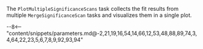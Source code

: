 The `PlotMultipleSignificanceScans` task collects the fit results from multiple `MergeSignificanceScan` tasks and visualizes them in a single plot.

<div class="dhi_parameter_table">

--8<-- "content/snippets/parameters.md@-2,21,19,16,54,14,66,12,53,48,88,89,74,3,4,64,22,23,5,6,7,8,9,92,93,94"

</div>
